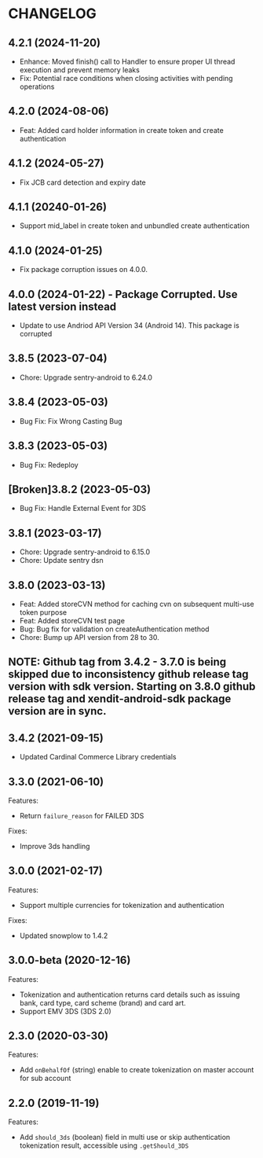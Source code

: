 # CHANGELOG

## 4.2.1 (2024-11-20)
- Enhance: Moved finish() call to Handler to ensure proper UI thread execution and prevent memory leaks
- Fix: Potential race conditions when closing activities with pending operations

## 4.2.0 (2024-08-06)
- Feat: Added card holder information in create token and create authentication

## 4.1.2 (2024-05-27)
- Fix JCB card detection and expiry date

## 4.1.1 (20240-01-26)
- Support mid_label in create token and unbundled create authentication

## 4.1.0 (2024-01-25)
- Fix package corruption issues on 4.0.0.


## 4.0.0 (2024-01-22) - Package Corrupted. Use latest version instead
- Update to use Andriod API Version 34 (Android 14). This package is corrupted

## 3.8.5 (2023-07-04)
- Chore: Upgrade sentry-android to 6.24.0

## 3.8.4 (2023-05-03)
- Bug Fix: Fix Wrong Casting Bug

## 3.8.3 (2023-05-03)
- Bug Fix: Redeploy

## [Broken]3.8.2 (2023-05-03)
- Bug Fix: Handle External Event for 3DS

## 3.8.1 (2023-03-17)
- Chore: Upgrade sentry-android to 6.15.0
- Chore: Update sentry dsn

## 3.8.0 (2023-03-13)
- Feat: Added storeCVN method for caching cvn on subsequent multi-use token purpose
- Feat: Added storeCVN test page
- Bug: Bug fix for validation on createAuthentication method
- Chore: Bump up API version from 28 to 30.

## NOTE: Github tag from 3.4.2 - 3.7.0 is being skipped due to inconsistency github release tag version with sdk version. Starting on 3.8.0 github release tag and xendit-android-sdk package version are in sync.

## 3.4.2 (2021-09-15)
- Updated Cardinal Commerce Library credentials


## 3.3.0 (2021-06-10)

Features:

- Return `failure_reason` for FAILED 3DS

Fixes:

- Improve 3ds handling

## 3.0.0 (2021-02-17)

Features:

- Support multiple currencies for tokenization and authentication

Fixes:

- Updated snowplow to 1.4.2

## 3.0.0-beta (2020-12-16)

Features:

- Tokenization and authentication returns card details such as issuing bank, card type, card scheme (brand) and card art.
- Support EMV 3DS (3DS 2.0)

## 2.3.0 (2020-03-30)

Features:

- Add `onBehalfOf` (string) enable to create tokenization on master account for sub account

## 2.2.0 (2019-11-19)

Features:

- Add `should_3ds` (boolean) field in multi use or skip authentication tokenization result, accessible using `.getShould_3DS`
